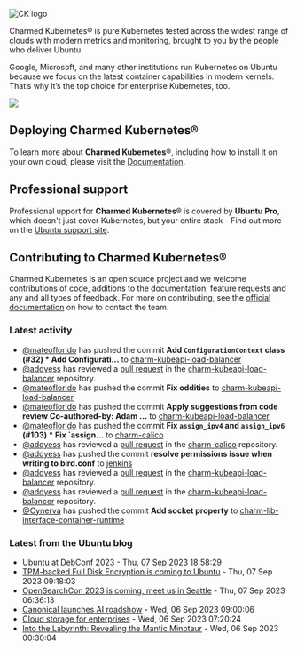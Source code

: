 ![CK logo](https://assets.ubuntu.com/v1/451d4cf4-Charmed+Kubernetes_RGB_onWhite_2022.svg)

Charmed Kubernetes® is pure Kubernetes tested across the widest range of clouds with modern metrics and monitoring, brought to you by the people who deliver Ubuntu.

Google, Microsoft, and many other institutions run Kubernetes on Ubuntu because we focus on the latest container capabilities in modern kernels. That’s why it’s the top choice for enterprise Kubernetes, too.

![](https://assets.ubuntu.com/v1/843c77b6-juju-at-a-glace.svg)

## Deploying Charmed Kubernetes®

To learn more about **Charmed Kubernetes**®, including how to install it on your own cloud, please visit the [Documentation][docs].

## Professional support

Professional upport for **Charmed Kubernetes**® is covered by **Ubuntu Pro**, which doesn't just cover Kubernetes, but your entire stack - Find out more on the [Ubuntu support site](https://ubuntu.com/support).

## Contributing to Charmed Kubernetes®

Charmed Kubernetes is an open source project and we welcome contributions of code, additions to the documentation, feature requests and any and all types of feedback. For more on contributing, see the [official documentation][get-in-touch] on how to contact the team.

<!-- LINKS -->
[docs]: https://ubuntu.com/kubernetes/docs
[get-in-touch]: https://ubuntu.com/kubernetes/docs/get-in-touch

### Latest activity

<!-- activity starts -->
 - [@mateoflorido](https://github.com/mateoflorido) has pushed the commit **Add `ConfigurationContext` class (#32)  * Add Configurati...** to [charm-kubeapi-load-balancer](https://github.com/charmed-kubernetes/charm-kubeapi-load-balancer)
 - [@addyess](https://github.com/addyess) has reviewed a [pull request](https://github.com/charmed-kubernetes/charm-kubeapi-load-balancer/pull/32) in the [charm-kubeapi-load-balancer](https://github.com/charmed-kubernetes/charm-kubeapi-load-balancer) repository.
 - [@mateoflorido](https://github.com/mateoflorido) has pushed the commit **Fix oddities** to [charm-kubeapi-load-balancer](https://github.com/charmed-kubernetes/charm-kubeapi-load-balancer)
 - [@mateoflorido](https://github.com/mateoflorido) has pushed the commit **Apply suggestions from code review  Co-authored-by: Adam ...** to [charm-kubeapi-load-balancer](https://github.com/charmed-kubernetes/charm-kubeapi-load-balancer)
 - [@mateoflorido](https://github.com/mateoflorido) has pushed the commit **Fix `assign_ipv4` and `assign_ipv6` (#103)  * Fix `assign...** to [charm-calico](https://github.com/charmed-kubernetes/charm-calico)
 - [@addyess](https://github.com/addyess) has reviewed a [pull request](https://github.com/charmed-kubernetes/charm-calico/pull/103) in the [charm-calico](https://github.com/charmed-kubernetes/charm-calico) repository.
 - [@addyess](https://github.com/addyess) has pushed the commit **resolve permissions issue when writing to bird.conf** to [jenkins](https://github.com/charmed-kubernetes/jenkins)
 - [@addyess](https://github.com/addyess) has reviewed a [pull request](https://github.com/charmed-kubernetes/charm-kubeapi-load-balancer/pull/32) in the [charm-kubeapi-load-balancer](https://github.com/charmed-kubernetes/charm-kubeapi-load-balancer) repository.
 - [@addyess](https://github.com/addyess) has reviewed a [pull request](https://github.com/charmed-kubernetes/charm-kubeapi-load-balancer/pull/32) in the [charm-kubeapi-load-balancer](https://github.com/charmed-kubernetes/charm-kubeapi-load-balancer) repository.
 - [@Cynerva](https://github.com/Cynerva) has pushed the commit **Add socket property** to [charm-lib-interface-container-runtime](https://github.com/charmed-kubernetes/charm-lib-interface-container-runtime)
<!-- activity ends -->

<!-- roadmap starts -->

<!-- roadmap ends -->

### Latest from the Ubuntu blog

<!-- blog starts -->
* [Ubuntu at DebConf 2023](https://ubuntu.com//blog/ubuntu-at-debconf-2023) - Thu, 07 Sep 2023 18:58:29 
* [TPM-backed Full Disk Encryption is coming to Ubuntu](https://ubuntu.com//blog/tpm-backed-full-disk-encryption-is-coming-to-ubuntu) - Thu, 07 Sep 2023 09:18:03 
* [OpenSearchCon 2023 is coming, meet us in Seattle](https://ubuntu.com//blog/opensearchcon-canonical-2023) - Thu, 07 Sep 2023 06:36:13 
* [Canonical launches AI roadshow](https://ubuntu.com//blog/canonical-launches-ai-roadshow) - Wed, 06 Sep 2023 09:00:06 
* [Cloud storage for enterprises](https://ubuntu.com//blog/cloud-storage-for-enterprises) - Wed, 06 Sep 2023 07:20:24 
* [Into the Labyrinth: Revealing the Mantic Minotaur](https://ubuntu.com//blog/into-the-labyrinth) - Wed, 06 Sep 2023 00:30:04 
<!-- blog ends -->
